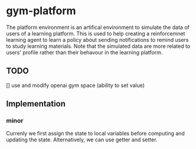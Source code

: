 # gym-platform

The platform environment is an artifical environment to simulate the data of users of a learning platform. This is used to help creating a reinforcemnet learning agent to learn a policy about sending notifications to remind users to study learning materials. Note that the simulated data are more related to users' profile rather than their behavour in the learning platform.

## TODO

[] use and modify openai gym space (ability to set value)

## Implementation

### minor

Currenly we first assign the state to local variables before computing and updating the state. Alternatively, we can use getter and setter.
